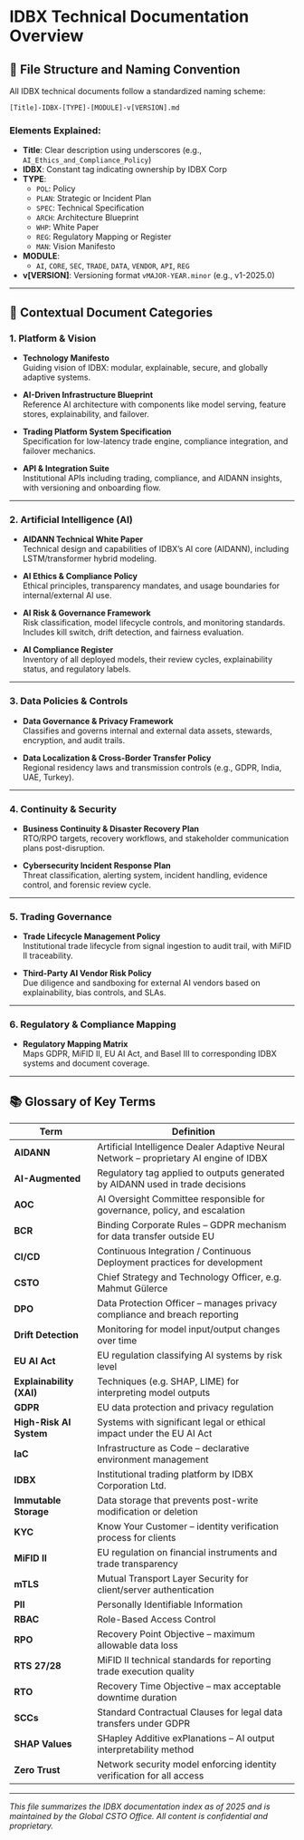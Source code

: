 # IDBX Technical Documentation Overview

## 📘 File Structure and Naming Convention

All IDBX technical documents follow a standardized naming scheme:

```
[Title]-IDBX-[TYPE]-[MODULE]-v[VERSION].md
```

### Elements Explained:
- **Title**: Clear description using underscores (e.g., `AI_Ethics_and_Compliance_Policy`)
- **IDBX**: Constant tag indicating ownership by IDBX Corp
- **TYPE**:
  - `POL`: Policy
  - `PLAN`: Strategic or Incident Plan
  - `SPEC`: Technical Specification
  - `ARCH`: Architecture Blueprint
  - `WHP`: White Paper
  - `REG`: Regulatory Mapping or Register
  - `MAN`: Vision Manifesto
- **MODULE**:
  - `AI`, `CORE`, `SEC`, `TRADE`, `DATA`, `VENDOR`, `API`, `REG`
- **v[VERSION]**: Versioning format `vMAJOR-YEAR.minor` (e.g., v1-2025.0)

---

## 📂 Contextual Document Categories

### 1. Platform & Vision
- **Technology Manifesto**  
  Guiding vision of IDBX: modular, explainable, secure, and globally adaptive systems.

- **AI-Driven Infrastructure Blueprint**  
  Reference AI architecture with components like model serving, feature stores, explainability, and failover.

- **Trading Platform System Specification**  
  Specification for low-latency trade engine, compliance integration, and failover mechanics.

- **API & Integration Suite**  
  Institutional APIs including trading, compliance, and AIDANN insights, with versioning and onboarding flow.

---

### 2. Artificial Intelligence (AI)
- **AIDANN Technical White Paper**  
  Technical design and capabilities of IDBX’s AI core (AIDANN), including LSTM/transformer hybrid modeling.

- **AI Ethics & Compliance Policy**  
  Ethical principles, transparency mandates, and usage boundaries for internal/external AI use.

- **AI Risk & Governance Framework**  
  Risk classification, model lifecycle controls, and monitoring standards. Includes kill switch, drift detection, and fairness evaluation.

- **AI Compliance Register**  
  Inventory of all deployed models, their review cycles, explainability status, and regulatory labels.

---

### 3. Data Policies & Controls
- **Data Governance & Privacy Framework**  
  Classifies and governs internal and external data assets, stewards, encryption, and audit trails.

- **Data Localization & Cross-Border Transfer Policy**  
  Regional residency laws and transmission controls (e.g., GDPR, India, UAE, Turkey).

---

### 4. Continuity & Security
- **Business Continuity & Disaster Recovery Plan**  
  RTO/RPO targets, recovery workflows, and stakeholder communication plans post-disruption.

- **Cybersecurity Incident Response Plan**  
  Threat classification, alerting system, incident handling, evidence control, and forensic review cycle.

---

### 5. Trading Governance
- **Trade Lifecycle Management Policy**  
  Institutional trade lifecycle from signal ingestion to audit trail, with MiFID II traceability.

- **Third-Party AI Vendor Risk Policy**  
  Due diligence and sandboxing for external AI vendors based on explainability, bias controls, and SLAs.

---

### 6. Regulatory & Compliance Mapping
- **Regulatory Mapping Matrix**  
  Maps GDPR, MiFID II, EU AI Act, and Basel III to corresponding IDBX systems and document coverage.

---

## 📚 Glossary of Key Terms

| Term                   | Definition                                                                 |
|------------------------|----------------------------------------------------------------------------|
| **AIDANN**             | Artificial Intelligence Dealer Adaptive Neural Network – proprietary AI engine of IDBX |
| **AI-Augmented**       | Regulatory tag applied to outputs generated by AIDANN used in trade decisions |
| **AOC**                | AI Oversight Committee responsible for governance, policy, and escalation  |
| **BCR**                | Binding Corporate Rules – GDPR mechanism for data transfer outside EU     |
| **CI/CD**              | Continuous Integration / Continuous Deployment practices for development  |
| **CSTO**               | Chief Strategy and Technology Officer, e.g. Mahmut Gülerce                 |
| **DPO**                | Data Protection Officer – manages privacy compliance and breach reporting |
| **Drift Detection**    | Monitoring for model input/output changes over time                        |
| **EU AI Act**          | EU regulation classifying AI systems by risk level                         |
| **Explainability (XAI)**| Techniques (e.g. SHAP, LIME) for interpreting model outputs               |
| **GDPR**               | EU data protection and privacy regulation                                  |
| **High-Risk AI System**| Systems with significant legal or ethical impact under the EU AI Act      |
| **IaC**                | Infrastructure as Code – declarative environment management                |
| **IDBX**               | Institutional trading platform by IDBX Corporation Ltd.                   |
| **Immutable Storage**  | Data storage that prevents post-write modification or deletion             |
| **KYC**                | Know Your Customer – identity verification process for clients             |
| **MiFID II**           | EU regulation on financial instruments and trade transparency              |
| **mTLS**               | Mutual Transport Layer Security for client/server authentication          |
| **PII**                | Personally Identifiable Information                                        |
| **RBAC**               | Role-Based Access Control                                                  |
| **RPO**                | Recovery Point Objective – maximum allowable data loss                    |
| **RTS 27/28**          | MiFID II technical standards for reporting trade execution quality         |
| **RTO**                | Recovery Time Objective – max acceptable downtime duration                |
| **SCCs**               | Standard Contractual Clauses for legal data transfers under GDPR           |
| **SHAP Values**        | SHapley Additive exPlanations – AI output interpretability method          |
| **Zero Trust**         | Network security model enforcing identity verification for all access      |

---

*This file summarizes the IDBX documentation index as of 2025 and is maintained by the Global CSTO Office. All content is confidential and proprietary.*